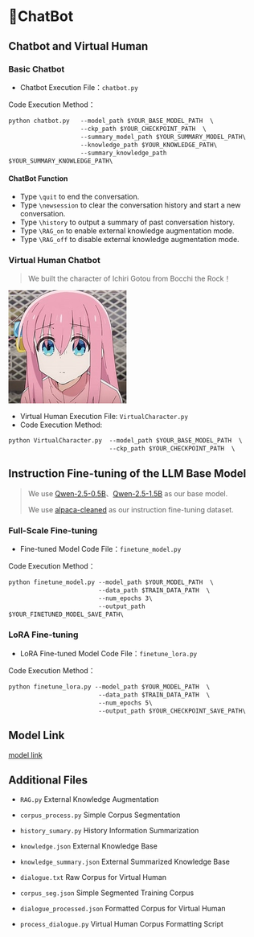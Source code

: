 # 🤖ChatBot

## Chatbot and Virtual Human
### Basic Chatbot
* Chatbot Execution File：`chatbot.py`

Code Execution Method：
```
python chatbot.py   --model_path $YOUR_BASE_MODEL_PATH  \
                    --ckp_path $YOUR_CHECKPOINT_PATH  \
                    --summary_model_path $YOUR_SUMMARY_MODEL_PATH\
                    --knowledge_path $YOUR_KNOWLEDGE_PATH\
                    --summary_knowledge_path $YOUR_SUMMARY_KNOWLEDGE_PATH\
```
#### ChatBot Function
- Type `\quit` to end the conversation.
- Type `\newsession` to clear the conversation history and start a new conversation.
- Type `\history` to output a summary of past conversation history.
- Type `\RAG_on` to enable external knowledge augmentation mode.
- Type `\RAG_off` to disable external knowledge augmentation mode.


### Virtual Human Chatbot
> We built the character of Ichiri Gotou from Bocchi the Rock！

![bocchi](/bocchi.jpg)


* Virtual Human Execution File: `VirtualCharacter.py`
* Code Execution Method:
```
python VirtualCharacter.py  --model_path $YOUR_BASE_MODEL_PATH  \
                            --ckp_path $YOUR_CHECKPOINT_PATH  \
```


## Instruction Fine-tuning of the LLM Base Model
> We use [Qwen-2.5-0.5B](https://huggingface.co/Qwen/Qwen2.5-0.5B)、[Qwen-2.5-1.5B](https://huggingface.co/Qwen/Qwen2.5-1.5B) as our base model.
>
> We use [alpaca-cleaned](https://huggingface.co/datasets/yahma/alpaca-cleaned) as our instruction fine-tuning dataset.
### Full-Scale Fine-tuning
* Fine-tuned Model Code File：`finetune_model.py`


Code Execution Method：
```
python finetune_model.py --model_path $YOUR_MODEL_PATH  \
                         --data_path $TRAIN_DATA_PATH  \
                         --num_epochs 3\
                         --output_path $YOUR_FINETUNED_MODEL_SAVE_PATH\
```



### LoRA Fine-tuning
* LoRA Fine-tuned Model Code File：`finetune_lora.py`

Code Execution Method：
```
python finetune_lora.py --model_path $YOUR_MODEL_PATH  \
                         --data_path $TRAIN_DATA_PATH  \
                         --num_epochs 5\
                         --output_path $YOUR_CHECKPOINT_SAVE_PATH\
```


## Model Link
[model link](https://jbox.sjtu.edu.cn/l/812Wce)


## Additional Files
* `RAG.py` External Knowledge Augmentation
* `corpus_process.py` Simple Corpus Segmentation
* `history_sumary.py` History Information Summarization
* `knowledge.json` External Knowledge Base
* `knowledge_summary.json` External Summarized Knowledge Base

* `dialogue.txt` Raw Corpus for Virtual Human
* `corpus_seg.json` Simple Segmented Training Corpus
* `dialogue_processed.json` Formatted Corpus for Virtual Human
* `process_dialogue.py` Virtual Human Corpus Formatting Script


















